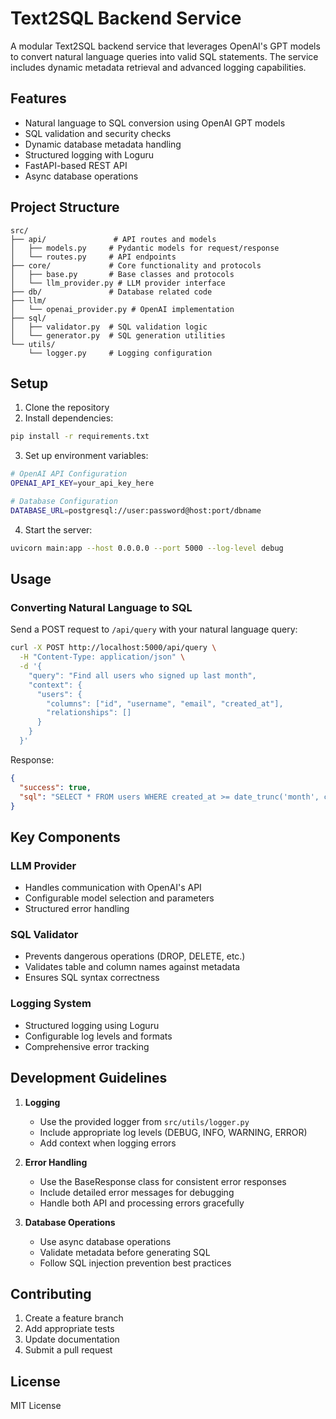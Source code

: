 # Text2SQL Backend Service

A modular Text2SQL backend service that leverages OpenAI's GPT models to convert natural language queries into valid SQL statements. The service includes dynamic metadata retrieval and advanced logging capabilities.

## Features

- Natural language to SQL conversion using OpenAI GPT models
- SQL validation and security checks
- Dynamic database metadata handling
- Structured logging with Loguru
- FastAPI-based REST API
- Async database operations

## Project Structure

```
src/
├── api/               # API routes and models
│   ├── models.py     # Pydantic models for request/response
│   └── routes.py     # API endpoints
├── core/             # Core functionality and protocols
│   ├── base.py       # Base classes and protocols
│   └── llm_provider.py # LLM provider interface
├── db/               # Database related code
├── llm/
│   └── openai_provider.py # OpenAI implementation
├── sql/
│   ├── validator.py  # SQL validation logic
│   └── generator.py  # SQL generation utilities
└── utils/
    └── logger.py     # Logging configuration
```

## Setup

1. Clone the repository
2. Install dependencies:
```bash
pip install -r requirements.txt
```

3. Set up environment variables:
```bash
# OpenAI API Configuration
OPENAI_API_KEY=your_api_key_here

# Database Configuration
DATABASE_URL=postgresql://user:password@host:port/dbname
```

4. Start the server:
```bash
uvicorn main:app --host 0.0.0.0 --port 5000 --log-level debug
```

## Usage

### Converting Natural Language to SQL

Send a POST request to `/api/query` with your natural language query:

```bash
curl -X POST http://localhost:5000/api/query \
  -H "Content-Type: application/json" \
  -d '{
    "query": "Find all users who signed up last month",
    "context": {
      "users": {
        "columns": ["id", "username", "email", "created_at"],
        "relationships": []
      }
    }
  }'
```

Response:
```json
{
  "success": true,
  "sql": "SELECT * FROM users WHERE created_at >= date_trunc('month', current_date - interval '1 month') AND created_at < date_trunc('month', current_date)"
}
```

## Key Components

### LLM Provider
- Handles communication with OpenAI's API
- Configurable model selection and parameters
- Structured error handling

### SQL Validator
- Prevents dangerous operations (DROP, DELETE, etc.)
- Validates table and column names against metadata
- Ensures SQL syntax correctness

### Logging System
- Structured logging using Loguru
- Configurable log levels and formats
- Comprehensive error tracking

## Development Guidelines

1. **Logging**
   - Use the provided logger from `src/utils/logger.py`
   - Include appropriate log levels (DEBUG, INFO, WARNING, ERROR)
   - Add context when logging errors

2. **Error Handling**
   - Use the BaseResponse class for consistent error responses
   - Include detailed error messages for debugging
   - Handle both API and processing errors gracefully

3. **Database Operations**
   - Use async database operations
   - Validate metadata before generating SQL
   - Follow SQL injection prevention best practices

## Contributing

1. Create a feature branch
2. Add appropriate tests
3. Update documentation
4. Submit a pull request

## License

MIT License
